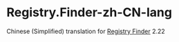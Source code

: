 # Registry.Finder-zh-CN-lang
Chinese (Simplified) translation for [Registry Finder](https://github.com/hqod/RegistryFinder_lang_zh-CN) 2.22

